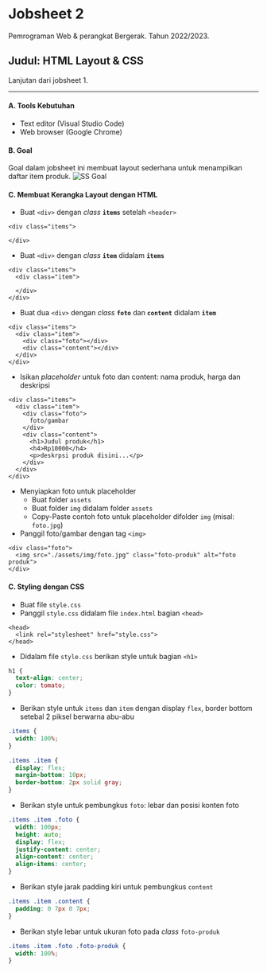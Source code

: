 # Jobsheet 2
Pemrograman Web & perangkat Bergerak. 
Tahun 2022/2023.

## Judul: HTML Layout & CSS

Lanjutan dari jobsheet 1.

---
#### A. Tools Kebutuhan
- Text editor (Visual Studio Code)
- Web browser (Google Chrome)

#### B. Goal
Goal dalam jobsheet ini membuat layout sederhana untuk menampilkan daftar item produk.
![SS Goal](/pw-tokoonline/ss/ss-jobsheet-2.png)

#### C. Membuat Kerangka Layout dengan HTML

- Buat `<div>` dengan *class* **`items`** setelah `<header>`

```
<div class="items">

</div>
```

- Buat `<div>` dengan *class* **`item`** didalam **`items`**

```
<div class="items">
  <div class="item">

  </div>
</div>
```

- Buat dua `<div>` dengan *class* **`foto`** dan **`content`** didalam **`item`**

```
<div class="items">
  <div class="item">
    <div class="foto"></div>
    <div class="content"></div>
  </div>
</div>
```

- Isikan *placeholder* untuk foto dan content: nama produk, harga dan deskripsi

```
<div class="items">
  <div class="item">
    <div class="foto">
      foto/gambar
    </div>
    <div class="content">
      <h1>Judul produk</h1>
      <h4>Rp10000</h4>
      <p>deskrpsi produk disini...</p>
    </div>
  </div>
</div>
```

- Menyiapkan foto untuk placeholder
  - Buat folder `assets`
  - Buat folder `img` didalam folder `assets`
  - Copy-Paste contoh foto untuk placeholder difolder `img` (misal: `foto.jpg`)
- Panggil foto/gambar dengan tag `<img>`

```
<div class="foto">
  <img src="./assets/img/foto.jpg" class="foto-produk" alt="foto produk">
</div>
```

#### C. Styling dengan CSS
- Buat file `style.css`
- Panggil `style.css` didalam file `index.html` bagian `<head>`

```
<head>
  <link rel="stylesheet" href="style.css">
</head>
```

- Didalam file `style.css` berikan style untuk bagian `<h1>`

```css
h1 {
  text-align: center;
  color: tomato;
}
```

- Berikan style untuk `items` dan `item` dengan display `flex`, border bottom setebal 2 piksel berwarna abu-abu

```css
.items {
  width: 100%;
}

.items .item {
  display: flex;
  margin-bottom: 10px;
  border-bottom: 2px solid gray;
}
```

- Berikan style untuk pembungkus `foto`: lebar dan posisi konten foto

```css
.items .item .foto {
  width: 100px;
  height: auto;
  display: flex;
  justify-content: center;
  align-content: center;
  align-items: center;
}
```

- Berikan style jarak padding kiri untuk pembungkus `content`

```css
.items .item .content {
  padding: 0 7px 0 7px;
}
```

- Berikan style lebar untuk ukuran foto pada *class* `foto-produk`

```css
.items .item .foto .foto-produk {
  width: 100%;
}
```
